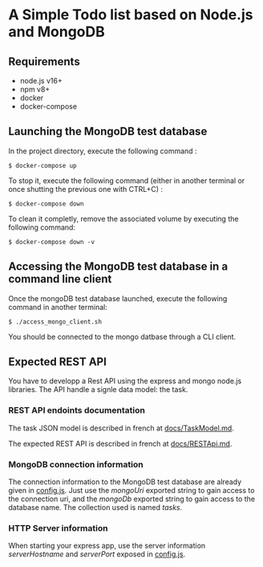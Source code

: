 # A Simple Todo list based on Node.js and MongoDB

## Requirements

- node.js v16+
- npm v8+
- docker
- docker-compose

## Launching the MongoDB test database

In the project directory, execute the following command :
```
$ docker-compose up
```

To stop it, execute the following command (either in another terminal or once shutting the previous one with CTRL+C) :
```
$ docker-compose down
```

To clean it completly, remove the associated volume by executing the following command:
```
$ docker-compose down -v
```

## Accessing the MongoDB test database in a command line client

Once the mongoDB test database launched, execute the following command in another terminal:
```
$ ./access_mongo_client.sh
```
You should be connected to the mongo datbase through a CLI client.

## Expected REST API

You have to developp a Rest API using the express and mongo node.js libraries.
The API handle a signle data model: the task.

### REST API endoints documentation

The task JSON model is described in french at [docs/TaskModel.md](docs/TaskModel.md).

The expected REST API is described in french at [docs/RESTApi.md](docs/RESTApi.md).

### MongoDB connection information

The connection information to the MongoDB test database are already given in [config.js](config.js).
Just use the *mongoUri* exported string to gain access to the connection uri, and the *mongoDb* exported string to gain access to the database name.
The collection used is named *tasks*.

### HTTP Server information

When starting your express app, use the server information *serverHostname* and *serverPort* exposed in [config.js](config.js).
